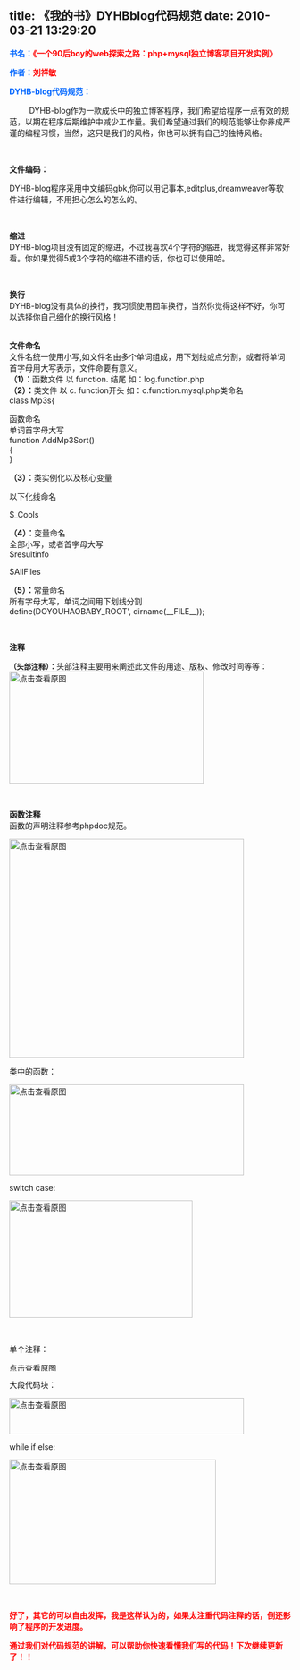 title: 《我的书》DYHBblog代码规范
date: 2010-03-21 13:29:20
---

<p>
	<strong><font color="#0066ff">书名：</font><font color="#ff0000">《一个90后boy的web探索之路：php+mysql独立博客项目开发实例》</font></strong></p>
<p>
	<strong><font color="#0066ff">作者：</font><font color="#ff0000">刘祥敏</font></strong></p>
<p>
	<strong><font color="#0066ff">DYHB-blog代码规范：</font></strong></p>
<p>
	&nbsp;&nbsp;&nbsp;&nbsp;&nbsp;&nbsp;&nbsp;&nbsp; DYHB-blog作为一款成长中的独立博客程序，我们希望给程序一点有效的规范，以期在程序后期维护中减少工作量。我们希望通过我们的规范能够让你养成严谨的编程习惯，当然，这只是我们的风格，你也可以拥有自己的独特风格。</p>
<p>
	&nbsp;</p>
<p>
	<strong>文件编码：</strong></p>
<p>
	DYHB-blog程序采用中文编码gbk,你可以用记事本,editplus,dreamweaver等软件进行编辑，不用担心怎么的怎么的。</p>
<p>
	&nbsp;</p>
<p>
	<strong>缩进</strong><br />
	DYHB-blog项目没有固定的缩进，不过我喜欢4个字符的缩进，我觉得这样非常好看。你如果觉得5或3个字符的缩进不错的话，你也可以使用哈。</p>
<p>
	&nbsp;</p>
<p>
	<strong>换行</strong><br />
	DYHB-blog没有具体的换行，我习惯使用回车换行，当然你觉得这样不好，你可以选择你自己细化的换行风格！</p>
<p>
	&nbsp;<br />
	<strong>文件命名</strong><br />
	文件名统一使用小写,如文件名由多个单词组成，用下划线或点分割，或者将单词首字母用大写表示，文件命要有意义。 <br />
	<strong>（1）：</strong>函数文件 以 function.&nbsp;结尾 如：log.function.php<br />
	<strong>（2）：</strong>类文件 以 c. function开头 如：c.function.mysql.php类命名&nbsp;<br />
	class Mp3s{</p>
<p>
	函数命名<br />
	单词首字母大写<br />
	function AddMp3Sort()&nbsp; <br />
	{&nbsp;<br />
	}</p>
<p>
	<strong>（3）：</strong>类实例化以及核心变量</p>
<p>
	以下化线命名</p>
<p>
	$_Cools</p>
<p>
	<strong>（4）：</strong>变量命名<br />
	全部小写，或者首字母大写<br />
	$resultinfo</p>
<p>
	$AllFiles</p>
<p>
	<strong>（5）：</strong>常量命名<br />
	所有字母大写，单词之间用下划线分割 <br />
	define(DOYOUHAOBABY_ROOT&#39;, dirname(__FILE__));</p>
<p>
	&nbsp;</p>
<p>
	<strong>注释</strong></p>
<p>
	<strong><font size="2">（头部注释）：</font></strong>头部注释主要用来阐述此文件的用途、版权、修改时间等等：<br />
	<a href="width/upload/201003/b6e245e132faa9dcdab85ef72f8ea015-20100321003041.png" id="file:" target="_blank"><img border="0" height="200" src="width/upload/201003/b6e245e132faa9dcdab85ef72f8ea015-20100321003041.png" title="点击查看原图" width="348" /></a></p>
<p>
	&nbsp;</p>
<p>
	<strong>函数注释</strong><br />
	函数的声明注释参考phpdoc规范。</p>
<p>
	<a href="width/upload/201003/ecfd9176c66780484c6fd02e627ca424-20100321003041.png" id="file:" target="_blank"><img border="0" height="391" src="width/upload/201003/ecfd9176c66780484c6fd02e627ca424-20100321003041.png" title="点击查看原图" width="420" /></a></p>
<p>
	类中的函数：</p>
<p>
	<a href="width/upload/201003/7dec59792023b27fbb00e5c0fc90a75a-20100321003041.png" id="file:" target="_blank"><img border="0" height="162" src="width/upload/201003/7dec59792023b27fbb00e5c0fc90a75a-20100321003041.png" title="点击查看原图" width="420" /></a></p>
<p>
	switch case:</p>
<p>
	<a href="width/upload/201003/30d1d9da2795043f8ae7741bfb5ad50f-20100321003041.png" id="file:" target="_blank"><img border="0" height="210" src="width/upload/201003/30d1d9da2795043f8ae7741bfb5ad50f-20100321003041.png" title="点击查看原图" width="328" /></a></p>
<p>
	&nbsp;</p>
<p>
	单个注释：</p>
<p>
	<a href="width/upload/201003/1094d6158108411b807a236d3fcaeb66-20100321003041.png" id="file:" target="_blank"><img border="0" height="16" src="width/upload/201003/1094d6158108411b807a236d3fcaeb66-20100321003041.png" title="点击查看原图" width="420" /></a></p>
<p>
	大段代码块：</p>
<p>
	<a href="width/upload/201003/5b09d00e03922aeb671d075cfce6e7e8-20100321003041.png" id="file:" target="_blank"><img border="0" height="65" src="width/upload/201003/5b09d00e03922aeb671d075cfce6e7e8-20100321003041.png" title="点击查看原图" width="420" /></a></p>
<p>
	while if else:</p>
<p>
	<a href="width/upload/201003/af6c710dfd501f7a6a3c3f4ebfdf0494-20100321003041.png" id="file:" target="_blank"><img border="0" height="223" src="width/upload/201003/af6c710dfd501f7a6a3c3f4ebfdf0494-20100321003041.png" title="点击查看原图" width="370" /></a></p>
<p>
	&nbsp;</p>
<p>
	<strong><font color="#ff0000">好了，其它的可以自由发挥，我是这样认为的，如果太注重代码注释的话，倒还影响了程序的开发进度。</font></strong></p>
<p>
	<strong><font color="#ff0000">通过我们对代码规范的讲解，可以帮助你快速看懂我们写的代码！下次继续更新了！！</font></strong></p>